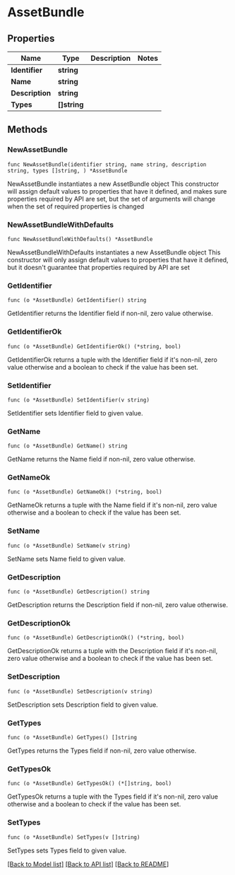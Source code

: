 # AssetBundle

## Properties

Name | Type | Description | Notes
------------ | ------------- | ------------- | -------------
**Identifier** | **string** |  | 
**Name** | **string** |  | 
**Description** | **string** |  | 
**Types** | **[]string** |  | 

## Methods

### NewAssetBundle

`func NewAssetBundle(identifier string, name string, description string, types []string, ) *AssetBundle`

NewAssetBundle instantiates a new AssetBundle object
This constructor will assign default values to properties that have it defined,
and makes sure properties required by API are set, but the set of arguments
will change when the set of required properties is changed

### NewAssetBundleWithDefaults

`func NewAssetBundleWithDefaults() *AssetBundle`

NewAssetBundleWithDefaults instantiates a new AssetBundle object
This constructor will only assign default values to properties that have it defined,
but it doesn't guarantee that properties required by API are set

### GetIdentifier

`func (o *AssetBundle) GetIdentifier() string`

GetIdentifier returns the Identifier field if non-nil, zero value otherwise.

### GetIdentifierOk

`func (o *AssetBundle) GetIdentifierOk() (*string, bool)`

GetIdentifierOk returns a tuple with the Identifier field if it's non-nil, zero value otherwise
and a boolean to check if the value has been set.

### SetIdentifier

`func (o *AssetBundle) SetIdentifier(v string)`

SetIdentifier sets Identifier field to given value.


### GetName

`func (o *AssetBundle) GetName() string`

GetName returns the Name field if non-nil, zero value otherwise.

### GetNameOk

`func (o *AssetBundle) GetNameOk() (*string, bool)`

GetNameOk returns a tuple with the Name field if it's non-nil, zero value otherwise
and a boolean to check if the value has been set.

### SetName

`func (o *AssetBundle) SetName(v string)`

SetName sets Name field to given value.


### GetDescription

`func (o *AssetBundle) GetDescription() string`

GetDescription returns the Description field if non-nil, zero value otherwise.

### GetDescriptionOk

`func (o *AssetBundle) GetDescriptionOk() (*string, bool)`

GetDescriptionOk returns a tuple with the Description field if it's non-nil, zero value otherwise
and a boolean to check if the value has been set.

### SetDescription

`func (o *AssetBundle) SetDescription(v string)`

SetDescription sets Description field to given value.


### GetTypes

`func (o *AssetBundle) GetTypes() []string`

GetTypes returns the Types field if non-nil, zero value otherwise.

### GetTypesOk

`func (o *AssetBundle) GetTypesOk() (*[]string, bool)`

GetTypesOk returns a tuple with the Types field if it's non-nil, zero value otherwise
and a boolean to check if the value has been set.

### SetTypes

`func (o *AssetBundle) SetTypes(v []string)`

SetTypes sets Types field to given value.



[[Back to Model list]](../README.md#documentation-for-models) [[Back to API list]](../README.md#documentation-for-api-endpoints) [[Back to README]](../README.md)



